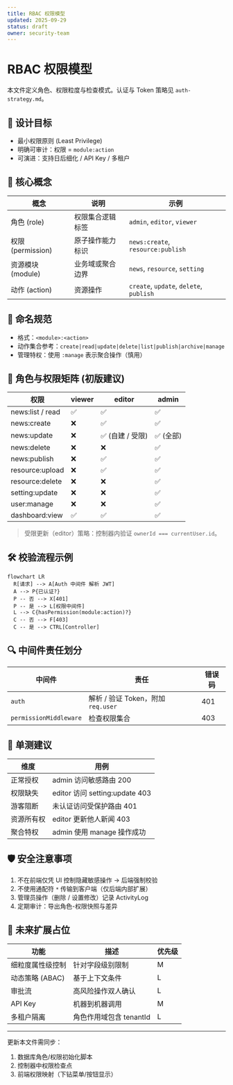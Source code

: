 ```yaml
---
title: RBAC 权限模型
updated: 2025-09-29
status: draft
owner: security-team
---
```


# RBAC 权限模型

本文件定义角色、权限粒度与检查模式。认证与 Token 策略见 `auth-strategy.md`。

## 🎯 设计目标

- 最小权限原则 (Least Privilege)
- 明确可审计：权限 = `module:action`
- 可演进：支持日后细化 / API Key / 多租户

## 🧩 核心概念

| 概念              | 说明             | 示例                                    |
| ----------------- | ---------------- | --------------------------------------- |
| 角色 (role)       | 权限集合逻辑标签 | `admin`, `editor`, `viewer`             |
| 权限 (permission) | 原子操作能力标识 | `news:create`, `resource:publish`       |
| 资源模块 (module) | 业务域或聚合边界 | `news`, `resource`, `setting`           |
| 动作 (action)     | 资源操作         | `create`, `update`, `delete`, `publish` |

## 🧱 命名规范

- 格式：`<module>:<action>`
- 动作集合参考：`create|read|update|delete|list|publish|archive|manage`
- 管理特权：使用 `:manage` 表示聚合操作（慎用）

## 🔑 角色与权限矩阵 (初版建议)

| 权限             | viewer | editor           | admin     |
| ---------------- | ------ | ---------------- | --------- |
| news:list / read | ✅     | ✅               | ✅        |
| news:create      | ❌     | ✅               | ✅        |
| news:update      | ❌     | ✅ (自建 / 受限) | ✅ (全部) |
| news:delete      | ❌     | ❌               | ✅        |
| news:publish     | ❌     | ✅               | ✅        |
| resource:upload  | ❌     | ✅               | ✅        |
| resource:delete  | ❌     | ❌               | ✅        |
| setting:update   | ❌     | ❌               | ✅        |
| user:manage      | ❌     | ❌               | ✅        |
| dashboard:view   | ✅     | ✅               | ✅        |

> 受限更新（editor）策略：控制器内验证 `ownerId === currentUser.id`。

## 🛠️ 校验流程示例

```mermaid
flowchart LR
  R[请求] --> A[Auth 中间件 解析 JWT]
  A --> P{已认证?}
  P -- 否 --> X[401]
  P -- 是 --> L[权限中间件]
  L --> C{hasPermission(module:action)?}
  C -- 否 --> F[403]
  C -- 是 --> CTRL[Controller]
```

## 🔍 中间件责任划分

| 中间件                 | 责任                               | 错误码 |
| ---------------------- | ---------------------------------- | ------ |
| `auth`                 | 解析 / 验证 Token，附加 `req.user` | 401    |
| `permissionMiddleware` | 检查权限集合                       | 403    |

## 🧪 单测建议

| 维度       | 用例                           |
| ---------- | ------------------------------ |
| 正常授权   | admin 访问敏感路由 200         |
| 权限缺失   | editor 访问 setting:update 403 |
| 游客阻断   | 未认证访问受保护路由 401       |
| 资源所有权 | editor 更新他人新闻 403        |
| 聚合特权   | admin 使用 manage 操作成功     |

## 🛡️ 安全注意事项

1. 不在前端仅凭 UI 控制隐藏敏感操作 → 后端强制校验
2. 不使用通配符 `*` 传输到客户端（仅后端内部扩展）
3. 管理员操作（删除 / 设置修改）记录 ActivityLog
4. 定期审计：导出角色-权限快照与差异

## 🔄 未来扩展占位

| 功能             | 描述                    | 优先级 |
| ---------------- | ----------------------- | ------ |
| 细粒度属性级控制 | 针对字段级别限制        | M      |
| 动态策略 (ABAC)  | 基于上下文条件          | L      |
| 审批流           | 高风险操作双人确认      | L      |
| API Key          | 机器到机器调用          | M      |
| 多租户隔离       | 角色作用域包含 tenantId | L      |

---

更新本文件需同步：

1. 数据库角色/权限初始化脚本
2. 控制器中权限检查点
3. 前端权限映射（下钻菜单/按钮显示）
